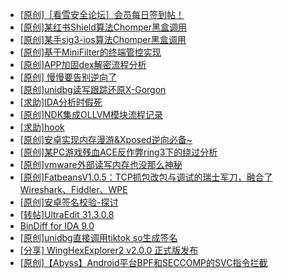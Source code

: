 + [[原创]［看雪安全论坛］会员每日签到帖！](https://bbs.kanxue.com/thread-128928.htm)
+ [[原创]某红书Shield算法Chomper黑盒调用](https://bbs.kanxue.com/thread-285705.htm)
+ [[原创]某手sig3-ios算法Chomper黑盒调用](https://bbs.kanxue.com/thread-285666.htm)
+ [[原创]基于MiniFilter的终端管控实现](https://bbs.kanxue.com/thread-285447.htm)
+ [[原创]APP加固dex解密流程分析](https://bbs.kanxue.com/thread-280609.htm)
+ [[原创] 慢慢要告别逆向了](https://bbs.kanxue.com/thread-270844.htm)
+ [[原创]unidbg读写跟踪还原X-Gorgon](https://bbs.kanxue.com/thread-285586.htm)
+ [[求助]IDA分析时假死](https://bbs.kanxue.com/thread-282015.htm)
+ [[原创]NDK集成OLLVM模块流程记录](https://bbs.kanxue.com/thread-277728.htm)
+ [[求助]hook](https://bbs.kanxue.com/thread-285326.htm)
+ [[原创]安卓实现内存漫游&Xposed逆向必备~](https://bbs.kanxue.com/thread-269094.htm)
+ [[原创]某PC游戏残血ACE反作弊ring3下的绕过分析](https://bbs.kanxue.com/thread-284667.htm)
+ [[原创]vmware外部读写内存也没那么神秘](https://bbs.kanxue.com/thread-284956.htm)
+ [[原创]FatbeansV1.0.5：TCP抓包改包与调试的瑞士军刀，融合了Wireshark、Fiddler、WPE](https://bbs.kanxue.com/thread-284571.htm)
+ [[原创]安卓签名校验-探讨](https://bbs.kanxue.com/thread-285647.htm)
+ [[转帖]UltraEdit 31.3.0.8](https://bbs.kanxue.com/thread-285709.htm)
+ [BinDiff for IDA 9.0](https://bbs.kanxue.com/thread-282878.htm)
+ [[原创]unidbg直接调用tiktok so生成签名](https://bbs.kanxue.com/thread-285623.htm)
+ [[分享] WingHexExplorer2 v2.0.0 正式版发布](https://bbs.kanxue.com/thread-284951.htm)
+ [[原创]【Abyss】Android平台BPF和SECCOMP的SVC指令拦截](https://bbs.kanxue.com/thread-285339.htm)
